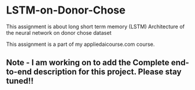 # LSTM-on-Donor-Chose
This assignment is about long short term memory (LSTM) Architecture of the neural network on donor chose dataset

This assignment is a part of my appliedaicourse.com course.

## Note - I am working on to add the Complete end-to-end description for this project. Please stay tuned!!
